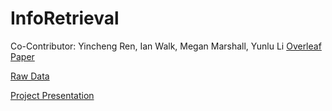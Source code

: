 # InfoRetrieval
Co-Contributor: Yincheng Ren, Ian Walk, Megan Marshall, Yunlu Li
[Overleaf Paper](https://www.overleaf.com/project/5ea8d6b84ecb230001903002)

[Raw Data](https://drive.google.com/drive/u/1/folders/1Wxmfc4Rg9jZJwTIYpKDfSgpu6Xexl5Yy)

[Project Presentation](https://docs.google.com/presentation/d/1ujr-_AoIrv3kWSCfoY1QWZYdPhqvp3Pkis3zsUANSTc/edit#slide=id.p)
